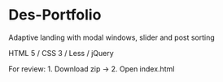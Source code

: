 # Des-Portfolio
Adaptive landing with modal windows, slider and post sorting


HTML 5 /
CSS 3 /
Less /
jQuery

For review: 
    1. Download zip ->
    2. Open index.html
